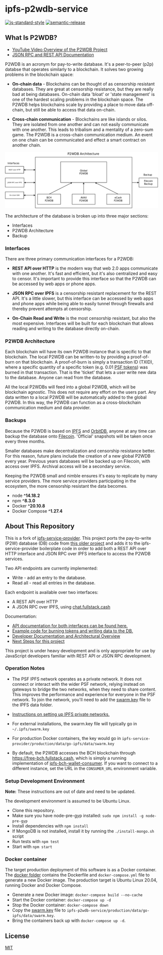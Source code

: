 # ipfs-p2wdb-service

[![js-standard-style](https://img.shields.io/badge/code%20style-standard-brightgreen.svg)](http://standardjs.com) [![semantic-release](https://img.shields.io/badge/%20%20%F0%9F%93%A6%F0%9F%9A%80-semantic--release-e10079.svg)](https://github.com/semantic-release/semantic-release)

## What Is P2WDB?

- [YouTube Video Overview of the P2WDB Project](https://youtu.be/korI-8W240s)
- [JSON RPC and REST API Documentation](https://p2wdb-docs.fullstack.cash/)

P2WDB is an acronym for pay-to-write database. It's a peer-to-peer (p2p) databse that operates similarly to a blockchain. It solves two growing problems in the blockchain space:

- **On-chain data** - Blockchains can be thought of as censorship resistant databases. They are great at censorship resistance, but they are really bad at being databases. On-chain data 'bloat' or 'state management' is one of the hardest scaling problems in the blockchain space. The P2WDB helps blockchains scale by providing a place to move data off-chain, but still be able to access that data on-chain.

- **Cross-chain communication** - Blockchains are like islands or silos. They are isolated from one another and can not easily communicate with one another. This leads to tribalism and a mentality of a zero-sum game. The P2WDB is a cross-chain communication medium. An event on one chain can be communicated and effect a smart contract on another chain.

![P2WDB Architecture](./dev-docs/diagrams/architecture.png)

The architecture of the database is broken up into three major sections:

- Interfaces
- P2WDB Architecture
- Backup

### Interfaces

There are three primary communication interfaces for a P2WDB:

- **REST API over HTTP** is the modern way that web 2.0 apps communicate with one another. It's fast and efficient, but it's also centralized and easy to censor. It's important to provide this interface so that the P2WDB can be accessed by web apps or phone apps.

- **JSON RPC over IPFS** is a censorship resistant replacement for the REST API. It's a little slower, but this interface can be accessed by web apps and phone apps while being able to easily tunnel through firewalls and thereby prevent attempts at censorship.

- **On-Chain Read and Write** is the most censorship resistant, but also the most expensive. Interfaces will be built for each blockchain that allows reading and writing to the database directly on-chain.

### P2WDB Architecture

Each blockchain will have its own P2WDB instance that is specific to that blockchain. The local P2WDB can be written-to by providing a proof-of-burn on that blockchain. A proof-of-burn is simply a transaction ID (TXID), where a specific quantity of a specific token (e.g. 0.01 [PSF tokens](https://psfoundation.cash)) was burned in that transaction. That is the 'ticket' that lets a user write new data to the database. Anyone can read from the database.

All the local P2WDBs will feed into a global P2WDB, which will be blockchain agnostic. This does not require any effort on the users part. Any data written to a local P2WDB will be automatically added to the global P2WDB. In this way, the P2WDB can function as a cross-blockchain communication medium and data provider.

### Backups

Because the P2WDB is based on [IPFS](https://ipfs.io) and [OrbitDB](https://orbitdb.org/), anyone at any time can backup the database onto [Filecoin](https://filecoin.io). 'Official' snapshots will be taken once every three months.

Smaller databases make decentralization and censorship resistance better. For this reason, future plans include the creation of a new global P2WDB every year. Previous years databases will be backed up on Filecoin, with access over IPFS. Archival access will be a secondary service.

Keeping the P2WDB small and nimble ensures it's easy to replicate by many service providers. The more service providers participating in the ecosystem, the more censorship resistant the data becomes.

- node **^14.18.2**
- npm **^8.3.0**
- Docker **^20.10.8**
- Docker Compose **^1.27.4**

## About This Repository

This is a fork of [ipfs-service-provider](https://github.com/Permissionless-Software-Foundation/ipfs-service-provider). This project ports the pay-to-write (P2W) database (DB) code from [this older project](https://github.com/Permissionless-Software-Foundation/pay-to-write-orbitdb) and adds it to the ipfs-service-provider boilerplate code in order to add both a REST API over HTTP interface and JSON RPC over IPFS interface to access the P2WDB services.

Two API endpoints are currently implemented:

- Write - add an entry to the database.
- Read all - read all entries in the database.

Each endpoint is available over two interfaces:

- A REST API over HTTP
- A JSON RPC over IPFS, using [chat.fullstack.cash](https://chat.fullstack.cash)

Documentation:

- [API documentation for both interfaces can be found here.](https://p2wdb.fullstackcash.nl/)
- [Example code for burning tokens and writing data to the DB.](./examples)
- [Developer Documentation and Architectural Overview](./dev-docs)
- [Next Steps for this project](./dev-docs/next-steps.md)

This project is under heavy development and is only appropriate for use by JavaScript developers familiar with REST API or JSON RPC development.

### Operation Notes

- The PSF IPFS network operates as a private network. It does not connect or interact with the wider PSF network, relying instead on gateways to bridge the two networks, when they need to share content. This improves the performance and experience for everyone in the PSF network. To join the network, you'll need to add the [swarm.key](./swarm.key) file to the IPFS data folder.

- [Instructions on setting up IPFS private networks.](https://github.com/ipfs/go-ipfs/blob/master/docs/experimental-features.md#private-networks)
- For external installations, the swarm.key file will typically go in `~/.ipfs/swarm.key`
- For production Docker containers, the key would go in `ipfs-service-provider/production/data/go-ipfs/data/swarm.key`

- By default, the P2WDB accesses the BCH blockchain through https://free-bch.fullstack.cash, which is simply a running implementation of [ipfs-bch-wallet-consumer](https://github.com/Permissionless-Software-Foundation/ipfs-bch-wallet-consumer). If you want to connect to a different instance, set the URL in the `CONSUMER_URL` environment variable.

### Setup Development Environment

**Note:** These instructions are out of date and need to be updated.

The development environment is assumed to be Ubuntu Linux.

- Clone this repository.
- Make sure you have node-pre-gyp installed: `sudo npm install -g node-pre-gyp`
- Install dependencies with `npm install`
- If MongoDB is not installed, install it by running the `./install-mongo.sh` script
- Run tests with `npm test`
- Start with `npm start`

### Docker container

The target production deployment of this software is as a Docker container. The [docker folder](./production/docker) contains the Dockerfile and `docker-compose.yml` file to generate a new Docker image. The production target is Ubuntu Linux 20.04, running Docker and Docker Compose.

- Generate a new Docker image: `docker-compose build --no-cache`
- Start the Docker container: `docker-compose up -d`
- Stop the Docker container: `docker-compose down`
- Copy the [swarm.key](./swarm.key) file to `ipfs-p2wdb-service/production/data/go-ipfs/data/swarm.key`.
- Bring the containers back up with `docker-compose up -d`.

## License

[MIT](./LICENSE.md)
